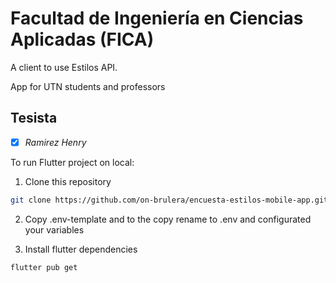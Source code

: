 # Facultad de Ingeniería en Ciencias Aplicadas (FICA)

A client to use Estilos API.

App for UTN students and professors

## Tesista

- [x] _Ramirez Henry_

To run Flutter project on local:

1. Clone this repository

```bash
git clone https://github.com/on-brulera/encuesta-estilos-mobile-app.git
```
2. Copy .env-template and to the copy rename to .env and configurated your variables

3. Install flutter dependencies 
```bash
flutter pub get
```